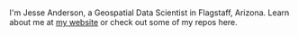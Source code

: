 ###
I'm Jesse Anderson, a Geospatial Data Scientist in Flagstaff, Arizona. Learn about me at [my website](https://numbersandstrings.com) or check out some of my repos here.


<!--
**jessjaco/jessjaco** is a ✨ _special_ ✨ repository because its `README.md` (this file) appears on your GitHub profile.

Here are some ideas to get you started:

- 🔭 I’m currently working on ...
- 🌱 I’m currently learning ...
- 👯 I’m looking to collaborate on ...
- 🤔 I’m looking for help with ...
- 💬 Ask me about ...
- 📫 How to reach me: ...
- 😄 Pronouns: ...
- ⚡ Fun fact: ...
-->

